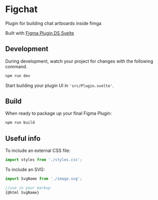 # Figchat

Plugin for building chat artboards inside fimga

Built with [Figma Plugin DS Svelte](https://github.com/thomas-lowry/figma-plugin-ds-svelte)

## Development
During development, watch your project for changes with the following command.

```bash
npm run dev
```
Start building your plugin UI in `'src/Plugin.svelte'`.


## Build
When ready to package up your final Figma Plugin:
```bash
npm run build
```


## Useful info
To include an external CSS file:
```javascript
import styles from './styles.css';
```

To include an SVG:
```javascript
import SvgName from './image.svg';

//use in your markup
{@html SvgName}
```


